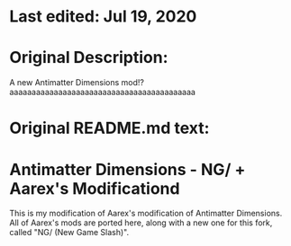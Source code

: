 # Last edited: Jul 19, 2020	
# Original Description:
A new Antimatter Dimensions mod!? aaaaaaaaaaaaaaaaaaaaaaaaaaaaaaaaaaaaaaaaaa

# Original README.md text:
# Antimatter Dimensions - NG/ + Aarex's Modificationd
This is my modification of Aarex's modification of Antimatter Dimensions. All of Aarex's mods are ported here, along with a new one for this fork, called "NG/ (New Game Slash)".
